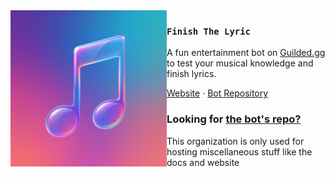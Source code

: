 <img src="./logo.png" align="left" width="250"/>

### `Finish The Lyric`

A fun entertainment bot on [Guilded.gg](https://guilded.gg) to test your musical knowledge and finish lyrics.

<a href="https://finishthelyric.pages.dev">Website</a> ·
<a href="https://github.com/myferr/finish-the-lyric">Bot Repository</a>

### Looking for [the bot's repo?](https://github.com/myferr/finish-the-lyric)
This organization is only used for hosting miscellaneous stuff like the docs and website
